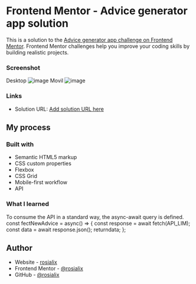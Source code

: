 # Frontend Mentor - Advice generator app solution

This is a solution to the [Advice generator app challenge on Frontend Mentor](https://www.frontendmentor.io/challenges/advice-generator-app-QdUG-13db). Frontend Mentor challenges help you improve your coding skills by building realistic projects.



### Screenshot
Desktop
![image](https://user-images.githubusercontent.com/90219493/167960554-8c7afc3e-058a-424e-aec3-c662335ca38b.png)
Movil
![image](https://user-images.githubusercontent.com/90219493/167960703-8f5ce14a-109f-4d6c-9a17-f64fc7865a8c.png)



### Links

- Solution URL: [Add solution URL here](https://advice-generator-developeross.netlify.app/)

## My process

### Built with

- Semantic HTML5 markup
- CSS custom properties
- Flexbox
- CSS Grid
- Mobile-first workflow
- API

### What I learned

To consume the API in a standard way, the async-await query is defined.
const fectNewAdvice = async() => {
     const response = await fetch(API_LIM);
     const data = await response.json();
     returndata;
};


## Author

- Website - [rosialix](https://app.netlify.com/teams/rosialix/overview)
- Frontend Mentor - [@rosialix](https://www.frontendmentor.io/profile/rosialix)
- GitHub - [@rosialix](https://github.com/rosialix)
